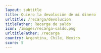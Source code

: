 ```yaml
---
layout: subtitle
title: Quiero la devolución de mi dinero
urltitle: /recarga/devolucion
titleFather: Recarga de saldo
icon: /images/recarga-saldo.png
urltitleFather: /recarga
country: Argentina, Chile, Mexico
score: 5
---
```

